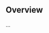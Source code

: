 <!-- Note: Please must use one of our issue templates to file an issue! 🛑 -->
<!-- 👉 https://github.com/isimmons/foo-bar/issues/new/choose 👈 -->
<!-- **Issues that should have been filed with a template will be closed without action, and we will ask you to use a template.** -->

<!-- This blank issue template is only for issues that don't fit any of the templates. -->

## Overview

...
